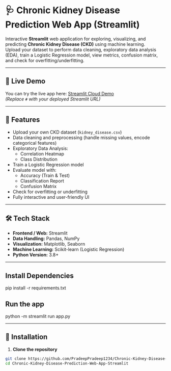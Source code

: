 # 🩺 Chronic Kidney Disease Prediction Web App (Streamlit)

Interactive **Streamlit** web application for exploring, visualizing, and predicting **Chronic Kidney Disease (CKD)** using machine learning.  
Upload your dataset to perform data cleaning, exploratory data analysis (EDA), train a Logistic Regression model, view metrics, confusion matrix, and check for overfitting/underfitting.

---

## 🔗 Live Demo
You can try the live app here: [Streamlit Cloud Demo](#)  
*(Replace `#` with your deployed Streamlit URL)*

---

## 📌 Features
- Upload your own CKD dataset (`kidney_disease.csv`)  
- Data cleaning and preprocessing (handle missing values, encode categorical features)  
- Exploratory Data Analysis:
  - Correlation Heatmap  
  - Class Distribution  
- Train a Logistic Regression model  
- Evaluate model with:
  - Accuracy (Train & Test)  
  - Classification Report  
  - Confusion Matrix  
- Check for overfitting or underfitting  
- Fully interactive and user-friendly UI

---

## 🛠️ Tech Stack
- **Frontend / Web:** Streamlit  
- **Data Handling:** Pandas, NumPy  
- **Visualization:** Matplotlib, Seaborn  
- **Machine Learning:** Scikit-learn (Logistic Regression)  
- **Python Version:** 3.8+  

---

## Install Dependencies

pip install -r requirements.txt

## Run the app

python -m streamlit run app.py

---

## 📂 Installation

1. **Clone the repository**
```bash
git clone https://github.com/PradeepPradeep1234/Chronic-Kidney-Disease-Prediction-Web-App-Streamlit.git
cd Chronic-Kidney-Disease-Prediction-Web-App-Streamlit



